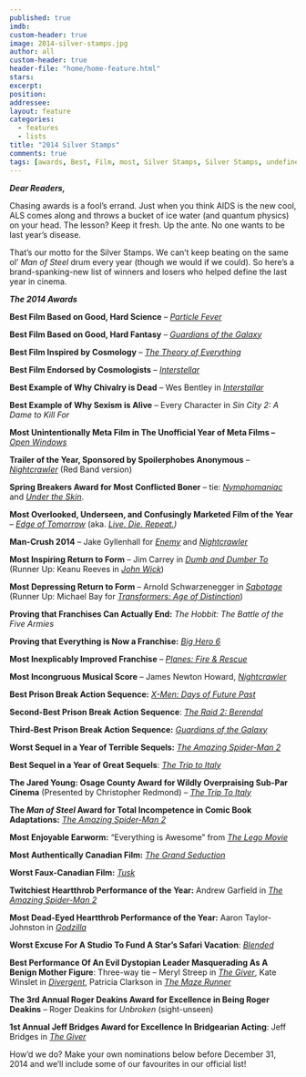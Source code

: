 ```yaml
---
published: true
imdb: 
custom-header: true
image: 2014-silver-stamps.jpg
author: all 
custom-header: true
header-file: "home/home-feature.html"
stars: 
excerpt: 
position: 
addressee: 
layout: feature
categories: 
  - features
  - lists
title: "2014 Silver Stamps"
comments: true
tags: [awards, Best, Film, most, Silver Stamps, Silver Stamps, undefined]
---
```

**_Dear Readers,_**

Chasing awards is a fool’s errand. Just when you think AIDS is the new cool, ALS comes along and throws a bucket of ice water (and quantum physics) on your head. The lesson? Keep it fresh. Up the ante. No one wants to be last year’s disease. 

That’s our motto for the Silver Stamps. We can’t keep beating on the same ol’ _Man of Steel_ drum every year (though we would if we could). So here’s a brand-spanking-new list of winners and losers who helped define the last year in cinema.

**_The 2014 Awards_**

**Best Film Based on Good, Hard Science** – [_Particle Fever_](http://www.dearcastandcrew.com/content/2014/8/19/particle-fever.html)

**Best Film Based on Good, Hard Fantasy** – [_Guardians of the Galaxy_](http://www.dearcastandcrew.com/content/2014/8/1/guardians-of-the-galaxy.html)

**Best Film Inspired by Cosmology** – [_The Theory of Everything_](http://www.dearcastandcrew.com/content/2014/12/1/the-theory-of-everything.html)

**Best Film Endorsed by Cosmologists** – [_Interstellar_](http://www.dearcastandcrew.com/content/2014/11/10/interstellar.html)

**Best Example of Why Chivalry is Dead** – Wes Bentley in [_Interstallar_](http://www.dearcastandcrew.com/content/2014/11/10/interstellar.html)

**Best Example of Why Sexism is Alive** – Every Character in _Sin City 2: A Dame to Kill For_

**Most Unintentionally Meta Film in The Unofficial Year of Meta Films –** [_Open Windows_](http://www.dearcastandcrew.com/content/2014/10/20/open-windows.html)

**Trailer of the Year, Sponsored by Spoilerphobes Anonymous** – [_Nightcrawler_](http://www.dearcastandcrew.com/content/2014/10/29/nightcrawler.html) (Red Band version)

**Spring Breakers Award for Most Conflicted Boner** – tie: [_Nymphomaniac_](http://www.dearcastandcrew.com/content/2014/3/28/nymphomanic-vol-1-and-2.html) and [_Under the Skin_](http://www.dearcastandcrew.com/content/2014/6/11/under-the-skin.html). 

**Most Overlooked, Underseen, and Confusingly Marketed Film of the Year** – [_Edge of Tomorrow_](http://www.dearcastandcrew.com/content/2014/6/6/edge-of-tomorrow.html) (aka. [_Live. Die. Repeat._](http://www.dearcastandcrew.com/content/2014/9/2/summer-of-2014-the-revisitation.html)_)_

**Man-Crush 2014** – Jake Gyllenhall for [_Enemy_](http://www.dearcastandcrew.com/content/2014/3/11/enemy.html) and [_Nightcrawler_](http://www.dearcastandcrew.com/content/2014/10/29/nightcrawler.html)

**Most Inspiring Return to Form** – Jim Carrey in [_Dumb and Dumber To_](http://www.dearcastandcrew.com/content/2014/11/14/dumb-and-dumber-to.html) (Runner Up: Keanu Reeves in [_John Wick_](http://www.dearcastandcrew.com/content/2014/10/30/john-wick.html))

**Most Depressing Return to Form** – Arnold Schwarzenegger in [_Sabotage_](http://www.dearcastandcrew.com/content/2014/8/15/sabotage.html) (Runner Up: Michael Bay for [_Transformers: Age of Distinction_](http://www.dearcastandcrew.com/content/2014/6/27/transformers-age-of-extinction.html))

**Proving that Franchises Can Actually End:** _The Hobbit: The Battle of the Five Armies_

**Proving that Everything is Now a Franchise:** [_Big Hero 6_](http://www.dearcastandcrew.com/content/2014/11/18/big-hero-6.html)

**Most Inexplicably Improved Franchise** – [_Planes: Fire & Rescue_](http://www.dearcastandcrew.com/content/2014/7/21/planes-fire-rescue.html)

**Most Incongruous Musical Score** – James Newton Howard, [_Nightcrawler_](http://www.dearcastandcrew.com/content/2014/10/29/nightcrawler.html)

**Best Prison Break Action Sequence:** [_X-Men: Days of Future Past_](http://www.dearcastandcrew.com/content/2014/5/30/x-men-days-of-future-past.html)

**Second-Best Prison Break Action Sequence**: [_The Raid 2:_ _Berendal_](http://www.dearcastandcrew.com/content/2014/4/10/the-raid-2-berendal.html)

**Third-Best Prison Break Action Sequence:** [_Guardians of the Galaxy_](http://www.dearcastandcrew.com/content/2014/8/1/guardians-of-the-galaxy.html)

**Worst Sequel in a Year of Terrible Sequels:** [_The Amazing Spider-Man 2_](http://www.dearcastandcrew.com/content/2014/4/30/the-amazing-spider-man-2.html)

**Best Sequel in a Year of Great Sequels**: [_The Trip to Italy_](http://www.dearcastandcrew.com/content/2014/10/1/the-trip-to-italy.html)

**The Jared Young: Osage County Award for Wildly Overpraising Sub-Par Cinema** (Presented by Christopher Redmond) – [_The Trip To Italy_](http://www.dearcastandcrew.com/content/2014/10/1/the-trip-to-italy.html)

**The _Man of Steel_ Award for Total Incompetence in Comic Book Adaptations:** [_The Amazing Spider-Man 2_](http://www.dearcastandcrew.com/content/2014/4/30/the-amazing-spider-man-2.html)

**Most Enjoyable Earworm:** “Everything is Awesome” from [_The Lego Movie_](http://www.dearcastandcrew.com/content/2014/2/7/the-lego-movie.html)

**Most Authentically Canadian Film:** [_The Grand Seduction_](http://www.dearcastandcrew.com/content/2013/9/18/the-grand-seduction.html)

**Worst Faux-Canadian Film:** [_Tusk_](http://www.dearcastandcrew.com/content/2014/10/16/tusk.html)

**Twitchiest Heartthrob Performance of the Year:** Andrew Garfield in [_The Amazing Spider-Man 2_](http://www.dearcastandcrew.com/content/2014/4/30/the-amazing-spider-man-2.html)

**Most Dead-Eyed Heartthrob Performance of the Year:** Aaron Taylor-Johnston in [_Godzilla_](http://www.dearcastandcrew.com/content/2014/5/16/godzilla.html)

**Worst Excuse For A Studio To Fund A Star’s Safari Vacation**:  [_Blended_](http://www.dearcastandcrew.com/content/2014/5/23/blended.html)

**Best Performance Of An Evil Dystopian Leader Masquerading As A Benign Mother Figure**: Three-way tie – Meryl Streep in [_The Giver_](http://www.dearcastandcrew.com/content/2014/8/21/the-giver.html), Kate Winslet in [_Divergent_,](http://www.dearcastandcrew.com/content/2014/3/22/divergent.html) Patricia Clarkson in [_The Maze Runner_](http://www.dearcastandcrew.com/content/2014/10/7/the-maze-runner.html)

**The 3rd Annual Roger Deakins Award for Excellence in Being Roger Deakins** – Roger Deakins for _Unbroken_ (sight-unseen)

**1st Annual Jeff Bridges Award for Excellence In Bridgearian Acting**: Jeff Bridges in [_The Giver_](http://www.dearcastandcrew.com/content/2014/8/21/the-giver.html)

How’d we do? Make your own nominations below before December 31, 2014 and we’ll include some of our favourites in our official list!